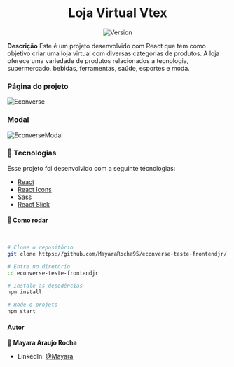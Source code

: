 <h1 align="center">Loja Virtual Vtex</h1>
<p align="center">
  <img alt="Version" src="https://img.shields.io/badge/version-0.1.0-blue.svg?cacheSeconds=2592000" />
  <a href="https://linkedin.com/in/mayaraaraujorocha/" target="_blank">
  </a>
</p>

**Descrição**
Este é um projeto desenvolvido com React que tem como objetivo criar uma loja virtual com diversas categorias de produtos. A loja oferece uma variedade de produtos relacionados a tecnologia, supermercado, bebidas, ferramentas, saúde, esportes e moda.

### Página do projeto
![Econverse](https://user-images.githubusercontent.com/98711190/223573525-029f2f9b-7bfb-4684-8f54-12049cb49205.png)

### Modal
![EconverseModal](https://user-images.githubusercontent.com/98711190/223573578-68f36000-eca1-436a-b60b-b5fcbc1a4c5e.png)





### :nut_and_bolt: Tecnologias

Esse projeto foi desenvolvido com a seguinte técnologias:

- [React][reactjs]
- [React Icons][reacticons]
- [Sass][saasjs]
- [React Slick][slick]


[reactjs]: https://reactjs.org
[reacticons]: https://react-icons.github.io/react-icons/
[saasjs]: https://sass-lang.com/
[slick]:https://react-slick.neostack.com/docs/get-started/


#### :thinking: Como rodar

```bash


# Clone o repositório
git clone https://github.com/MayaraRocha95/econverse-teste-frontendjr/

# Entre no diretório
cd econverse-teste-frontendjr

# Instale as depedências
npm install

# Rode o projeto
npm start
```


#### Autor

👤 **Mayara Araujo Rocha**

- LinkedIn: [@Mayara](linkedin.com/in/mayaraaraujorocha/)
